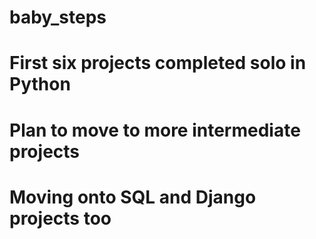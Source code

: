 # baby_steps

# First six projects completed solo in Python

# Plan to move to more intermediate projects

# Moving onto SQL and Django projects too

